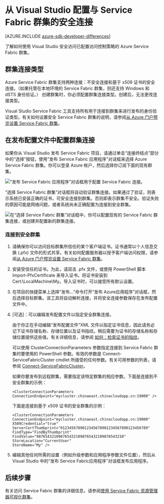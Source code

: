 <properties
   pageTitle="配置受 Service Fabric 群集支持的安全连接 | Microsoft Azure"
   description="了解如何使用 Visual Studio 来配置 Azure Service Fabric 群集支持的安全连接。"
   services="service-fabric"
   documentationCenter="na"
   authors="cawaMS"
   manager="paulyuk"
   editor="tglee" />

<tags
   ms.service="multiple"
   ms.devlang="dotnet"
   ms.topic="article"
   ms.tgt_pltfrm="na"
   ms.workload="multiple"
   ms.date="10/08/2015"
   wacn.date="01/25/2017"
   ms.author="cawaMS" />

# 从 Visual Studio 配置与 Service Fabric 群集的安全连接

[AZURE.INCLUDE [azure-sdk-developer-differences](../../includes/azure-sdk-developer-differences.md)]

了解如何使用 Visual Studio 安全访问已配置访问控制策略的 Azure Service Fabric 群集。

## 群集连接类型

Azure Service Fabric 群集支持两种连接：不安全连接和基于 x509 证书的安全连接。（如果托管在本地环境的 Service Fabric 群集，则还支持 Windows 和 dSTS 身份验证。） 创建群集时，你必须配置群集连接类型。创建后，无法更改连接类型。

Visual Studio Service Fabric 工具支持所有用于连接到群集来进行发布的身份验证类型。有关如何设置安全 Service Fabric 群集的说明，请参阅[从 Azure 门户预览设置 Service Fabric 群集](/documentation/articles/service-fabric-cluster-creation-via-portal/)。

## 在发布配置文件中配置群集连接

如果你从 Visual Studio 发布 Service Fabric 项目，请通过单击“连接终结点”部分中的“选择”按钮，使用“发布 Service Fabric 应用程序”对话框来选择 Azure Service Fabric 群集。你可以登录 Azure 帐户，然后选择你订阅下面的现有群集。

![“发布 Service Fabric 应用程序”对话框用于配置 Service Fabric 连接。][publishdialog]

“选择 Service Fabric 群集”对话框将自动验证群集连接。如果通过了验证，则表示系统已安装正确的证书，可安全连接到群集。否则即表示群集不安全。验证失败的原因可能是网络问题，或者系统尚未正确配置为连接到安全群集。

![在“选择 Service Fabric 群集”对话框中，你可以配置现有的 Service Fabric 群集连接，或创建并配置新的群集连接。][selectsfcluster]

### 连接到安全群集

1.	请确保你可以访问目标群集所信任的某个客户端证书。证书通常以个人信息交换 (.pfx) 文件的形式共享。有关如何配置服务器以授予客户端访问权限，请参阅[从 Azure 门户预览设置 Service Fabric 群集](/documentation/articles/service-fabric-cluster-creation-via-portal/)。

2.	安装受信任的证书。为此，请双击 .pfx 文件，或使用 PowerShell 脚本 Import-PfxCertificate 来导入证书。将证书安装到 Cert:\\LocalMachine\\My。导入证书时，可以接受所有默认设置。

3.	在项目的快捷菜单上选择“发布...”命令打开“发布 Azure应用程序”对话框，然后选择目标群集。该工具将自动解析连接，并将安全连接参数保存在发布配置文件中。

4.	[可选]：可以编辑发布配置文件以指定安全群集连接。

    由于你正在手动编辑“发布配置文件”XML 文件以指定证书信息，因此请务必记下证书存储名称、存储位置以及证书指纹。稍后需要为证书的存储名称和存储位置提供这些值。有关详细信息，请参阅 [如何：检索证书的指纹](https://msdn.microsoft.com/zh-cn/library/ms734695(v=vs.110).aspx)。

    可以使用 ClusterConnectionParameters 参数指定连接到 Service Fabric 群集时要使用的 PowerShell 参数。有效的参数是 Connect-ServiceFabricCluster cmdlet 所接受的任何参数。有关可用参数的列表，请参阅 [Connect-ServiceFabricCluster](https://msdn.microsoft.com/zh-cn/library/mt125938.aspx)。

    如果你要发布到远程群集，需要指定该特定群集的相应参数。下面是连接到不安全群集的示例：

    `<ClusterConnectionParameters ConnectionEndpoint="mycluster.chinaeast.chinacloudapp.cn:19000" />`

    下面是连接到基于 x509 证书的安全群集的示例：

    
	    <ClusterConnectionParameters
	    ConnectionEndpoint="mycluster.chinaeast.chinacloudapp.cn:19000"
	    X509Credential="true"
	    ServerCertThumbprint="0123456789012345678901234567890123456789"
	    FindType="FindByThumbprint"
	    FindValue="9876543210987654321098765432109876543210"
	    StoreLocation="CurrentUser"
	    StoreName="My" />
	    

5.	编辑其他任何所需的设置（例如升级参数和应用程序参数文件位置），然后从 Visual Studio 中的“发布 Service Fabric应用程序”对话框发布应用程序。

## 后续步骤
有关访问 Service Fabric 群集的详细信息，请参阅[使用 Service Fabric 资源管理器可视化群集](/documentation/articles/service-fabric-visualizing-your-cluster/)。

<!--Image references-->
[publishdialog]: ./media/service-fabric-visualstudio-configure-secure-connections/publishdialog.png
[selectsfcluster]: ./media/service-fabric-visualstudio-configure-secure-connections/selectsfcluster.png

<!---HONumber=Mooncake_Quality_Review_0125_2017-->